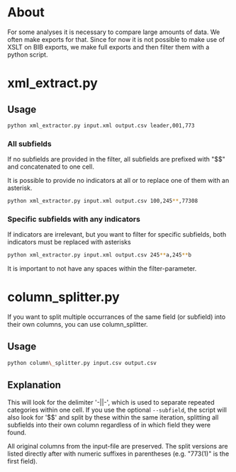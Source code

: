 # About
For some analyses it is necessary to compare large amounts of data. We
often make exports for that. Since for now it is not possible to make
use of XSLT on BIB exports, we make full exports and then filter them
with a python script.

# xml\_extract.py

## Usage

```bash
python xml_extractor.py input.xml output.csv leader,001,773
```

### All subfields
If no subfields are provided in the filter, all subfields are prefixed 
with "$$<subfield-code>" and concatenated to one cell.

It is possible to provide no indicators at all or to replace one of them
with an asterisk.

```bash
python xml_extractor.py input.xml output.csv 100,245**,77308
```

### Specific subfields with any indicators
If indicators are irrelevant, but you want to filter for specific subfields,
both indicators must be replaced with asterisks

```bash
python xml_extractor.py input.xml output.csv 245**a,245**b
```

It is important to not have any spaces within the filter-parameter.

# column\_splitter.py

If you want to split multiple occurrances of the same field (or subfield)
into their own columns, you can use column_splitter.

## Usage

```bash
python column\_splitter.py input.csv output.csv
```

## Explanation
This will look for the delimiter '-||-', which is used to separate
repeated categories within one cell. If you use the optional
`--subfield`, the script will also look for '$$' and split by these
within the same iteration, splitting all subfields into their own
column regardless of in which field they were found.

All original columns from the input-file are preserved. The split
versions are listed directly after with numeric suffixes in parentheses
(e.g. "773(1)" is the first field).